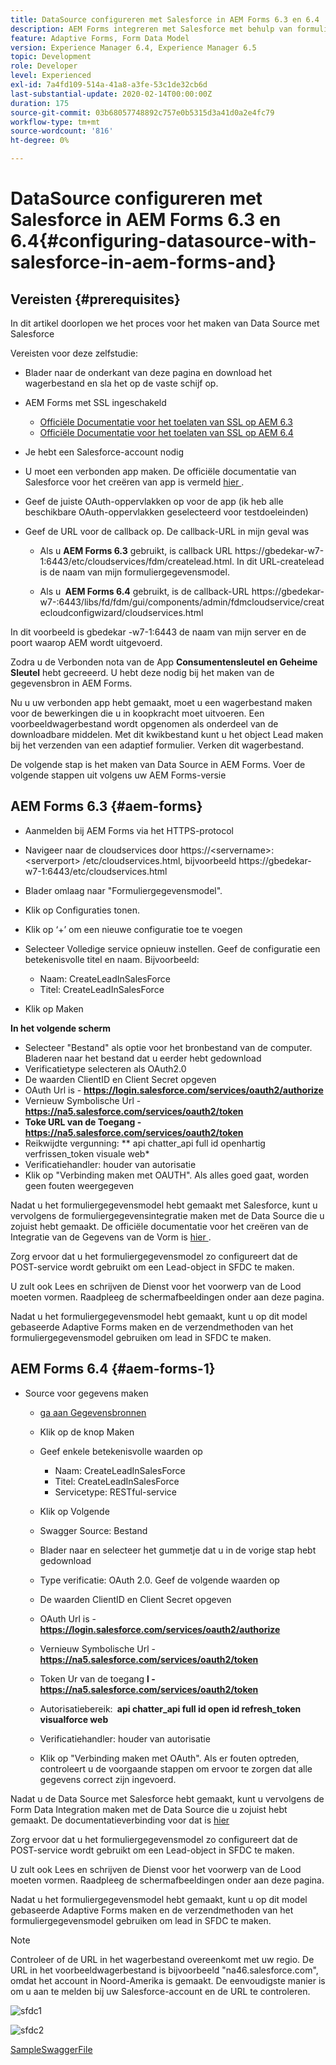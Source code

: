 ```yaml
---
title: DataSource configureren met Salesforce in AEM Forms 6.3 en 6.4
description: AEM Forms integreren met Salesforce met behulp van formuliergegevensmodel
feature: Adaptive Forms, Form Data Model
version: Experience Manager 6.4, Experience Manager 6.5
topic: Development
role: Developer
level: Experienced
exl-id: 7a4fd109-514a-41a8-a3fe-53c1de32cb6d
last-substantial-update: 2020-02-14T00:00:00Z
duration: 175
source-git-commit: 03b68057748892c757e0b5315d3a41d0a2e4fc79
workflow-type: tm+mt
source-wordcount: '816'
ht-degree: 0%

---
```


# DataSource configureren met Salesforce in AEM Forms 6.3 en 6.4{#configuring-datasource-with-salesforce-in-aem-forms-and}

## Vereisten {#prerequisites}

In dit artikel doorlopen we het proces voor het maken van Data Source met Salesforce

Vereisten voor deze zelfstudie:

* Blader naar de onderkant van deze pagina en download het wagerbestand en sla het op de vaste schijf op.
* AEM Forms met SSL ingeschakeld

   * [ Officiële Documentatie voor het toelaten van SSL op AEM 6.3 ](https://helpx.adobe.com/experience-manager/6-3/sites/administering/using/ssl-by-default.html)
   * [ Officiële Documentatie voor het toelaten van SSL op AEM 6.4 ](https://helpx.adobe.com/experience-manager/6-4/sites/administering/using/ssl-by-default.html)

* Je hebt een Salesforce-account nodig
* U moet een verbonden app maken. De officiële documentatie van Salesforce voor het creëren van app is vermeld [ hier ](https://help.salesforce.com/articleView?id=connected_app_create.htm&amp;type=0).
* Geef de juiste OAuth-oppervlakken op voor de app (ik heb alle beschikbare OAuth-oppervlakken geselecteerd voor testdoeleinden)
* Geef de URL voor de callback op. De callback-URL in mijn geval was

   * Als u **AEM Forms 6.3** gebruikt, is callback URL https://gbedekar-w7-1:6443/etc/cloudservices/fdm/createlead.html. In dit URL-createlead is de naam van mijn formuliergegevensmodel.

   * Als u **&#x200B; AEM Forms 6.4** gebruikt, is de callback-URL https://gbedekar-w7-:6443/libs/fd/fdm/gui/components/admin/fdmcloudservice/createcloudconfigwizard/cloudservices.html

In dit voorbeeld is gbedekar -w7-1:6443 de naam van mijn server en de poort waarop AEM wordt uitgevoerd.

Zodra u de Verbonden nota van de App **Consumentensleutel en Geheime Sleutel** hebt gecreeerd. U hebt deze nodig bij het maken van de gegevensbron in AEM Forms.

Nu u uw verbonden app hebt gemaakt, moet u een wagerbestand maken voor de bewerkingen die u in koopkracht moet uitvoeren. Een voorbeeldwagerbestand wordt opgenomen als onderdeel van de downloadbare middelen. Met dit kwikbestand kunt u het object Lead maken bij het verzenden van een adaptief formulier. Verken dit wagerbestand.

De volgende stap is het maken van Data Source in AEM Forms. Voer de volgende stappen uit volgens uw AEM Forms-versie

## AEM Forms 6.3 {#aem-forms}

* Aanmelden bij AEM Forms via het HTTPS-protocol
* Navigeer naar de cloudservices door https://&lt;servername>:&lt;serverport> /etc/cloudservices.html, bijvoorbeeld https://gbedekar-w7-1:6443/etc/cloudservices.html
* Blader omlaag naar &quot;Formuliergegevensmodel&quot;.
* Klik op Configuraties tonen.
* Klik op ‘+’ om een nieuwe configuratie toe te voegen
* Selecteer Volledige service opnieuw instellen. Geef de configuratie een betekenisvolle titel en naam. Bijvoorbeeld:

   * Naam: CreateLeadInSalesForce
   * Titel: CreateLeadInSalesForce

* Klik op Maken

**In het volgende scherm &#x200B;**

* Selecteer &quot;Bestand&quot; als optie voor het bronbestand van de computer. Bladeren naar het bestand dat u eerder hebt gedownload
* Verificatietype selecteren als OAuth2.0
* De waarden ClientID en Client Secret opgeven
* OAuth Url is - **https://login.salesforce.com/services/oauth2/authorize**
* Vernieuw Symbolische Url - **https://na5.salesforce.com/services/oauth2/token**
* **Toke URL van de Toegang - https://na5.salesforce.com/services/oauth2/token**
* Reikwijdte vergunning: ** api   chatter_api full id   openhartig   verfrissen_token visuale web*
* Verificatiehandler: houder van autorisatie
* Klik op &quot;Verbinding maken met OAUTH&quot;. Als alles goed gaat, worden geen fouten weergegeven

Nadat u het formuliergegevensmodel hebt gemaakt met Salesforce, kunt u vervolgens de formuliergegevensintegratie maken met de Data Source die u zojuist hebt gemaakt. De officiële documentatie voor het creëren van de Integratie van de Gegevens van de Vorm is [ hier ](https://helpx.adobe.com/aem-forms/6-3/data-integration.html).

Zorg ervoor dat u het formuliergegevensmodel zo configureert dat de POST-service wordt gebruikt om een Lead-object in SFDC te maken.

U zult ook Lees en schrijven de Dienst voor het voorwerp van de Lood moeten vormen. Raadpleeg de schermafbeeldingen onder aan deze pagina.

Nadat u het formuliergegevensmodel hebt gemaakt, kunt u op dit model gebaseerde Adaptive Forms maken en de verzendmethoden van het formuliergegevensmodel gebruiken om lead in SFDC te maken.

## AEM Forms 6.4 {#aem-forms-1}

* Source voor gegevens maken

   * [ ga aan Gegevensbronnen ](http://localhost:4502/libs/fd/fdm/gui/components/admin/fdmcloudservice/fdm.html/conf/global)

   * Klik op de knop Maken
   * Geef enkele betekenisvolle waarden op

      * Naam: CreateLeadInSalesForce
      * Titel: CreateLeadInSalesForce
      * Servicetype: RESTful-service

   * Klik op Volgende
   * Swagger Source: Bestand
   * Blader naar en selecteer het gummetje dat u in de vorige stap hebt gedownload
   * Type verificatie: OAuth 2.0. Geef de volgende waarden op
   * De waarden ClientID en Client Secret opgeven
   * OAuth Url is - **https://login.salesforce.com/services/oauth2/authorize**
   * Vernieuw Symbolische Url - **https://na5.salesforce.com/services/oauth2/token**
   * Token Ur van de toegang **l - https://na5.salesforce.com/services/oauth2/token**
   * Autorisatiebereik: **&#x200B; api chatter_api full id open id refresh_token visualforce web**
   * Verificatiehandler: houder van autorisatie
   * Klik op &quot;Verbinding maken met OAuth&quot;. Als er fouten optreden, controleert u de voorgaande stappen om ervoor te zorgen dat alle gegevens correct zijn ingevoerd.

Nadat u de Data Source met Salesforce hebt gemaakt, kunt u vervolgens de Form Data Integration maken met de Data Source die u zojuist hebt gemaakt. De documentatieverbinding voor dat is [ hier ](https://helpx.adobe.com/experience-manager/6-4/forms/using/create-form-data-models.html)

Zorg ervoor dat u het formuliergegevensmodel zo configureert dat de POST-service wordt gebruikt om een Lead-object in SFDC te maken.

U zult ook Lees en schrijven de Dienst voor het voorwerp van de Lood moeten vormen. Raadpleeg de schermafbeeldingen onder aan deze pagina.

Nadat u het formuliergegevensmodel hebt gemaakt, kunt u op dit model gebaseerde Adaptive Forms maken en de verzendmethoden van het formuliergegevensmodel gebruiken om lead in SFDC te maken.

>[!NOTE]
>
>Controleer of de URL in het wagerbestand overeenkomt met uw regio. De URL in het voorbeeldwagerbestand is bijvoorbeeld &quot;na46.salesforce.com&quot;, omdat het account in Noord-Amerika is gemaakt. De eenvoudigste manier is om u aan te melden bij uw Salesforce-account en de URL te controleren.

![ sfdc1 ](assets/sfdc1.gif)

![ sfdc2 ](assets/sfdc2.png)

[SampleSwaggerFile](assets/swagger-sales-force-lead.json)
